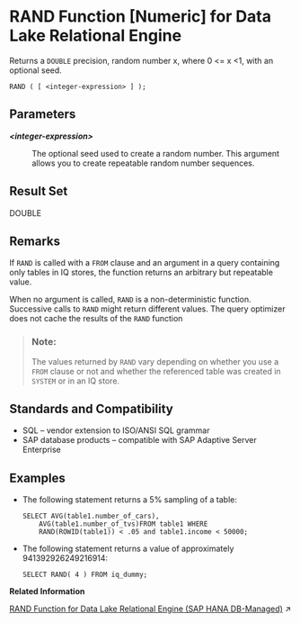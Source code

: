 <!-- loioa572b2db84f210159574b044cfd9dcb6 -->

# RAND Function \[Numeric\] for Data Lake Relational Engine

Returns a `DOUBLE` precision, random number x, where 0 <= x <1, with an optional seed.



```
RAND ( [ <integer-expression> ] );
```



<a name="loioa572b2db84f210159574b044cfd9dcb6__RAND_parm1"/>

## Parameters


<dl>
<dt><b>

*<integer-expression\>*

</b></dt>
<dd>

The optional seed used to create a random number. This argument allows you to create repeatable random number sequences.



</dd>
</dl>



<a name="loioa572b2db84f210159574b044cfd9dcb6__RAND_returns1"/>

## Result Set

DOUBLE



<a name="loioa572b2db84f210159574b044cfd9dcb6__RAND_remarks1"/>

## Remarks

If `RAND` is called with a `FROM` clause and an argument in a query containing only tables in IQ stores, the function returns an arbitrary but repeatable value.

When no argument is called, `RAND` is a non-deterministic function. Successive calls to `RAND` might return different values. The query optimizer does not cache the results of the `RAND` function

> ### Note:  
> The values returned by `RAND` vary depending on whether you use a `FROM` clause or not and whether the referenced table was created in `SYSTEM` or in an IQ store.



<a name="loioa572b2db84f210159574b044cfd9dcb6__RAND_standards1"/>

## Standards and Compatibility

-   SQL – vendor extension to ISO/ANSI SQL grammar
-   SAP database products – compatible with SAP Adaptive Server Enterprise



<a name="loioa572b2db84f210159574b044cfd9dcb6__RAND_examples1"/>

## Examples

-   The following statement returns a 5% sampling of a table:

    ```
    SELECT AVG(table1.number_of_cars), 
        AVG(table1.number_of_tvs)FROM table1 WHERE 
        RAND(ROWID(table1)) < .05 and table1.income < 50000;
    ```

-   The following statement returns a value of approximately 941392926249216914:

    ```
    SELECT RAND( 4 ) FROM iq_dummy;
    ```


**Related Information**  


[RAND Function for Data Lake Relational Engine (SAP HANA DB-Managed)](https://help.sap.com/viewer/a898e08b84f21015969fa437e89860c8/2024_3_QRC/en-US/821fcf0e2d12450185efac750f617450.html "Returns a DOUBLE precision, random number x, where 0 <= x <1, with an optional seed.") :arrow_upper_right:

